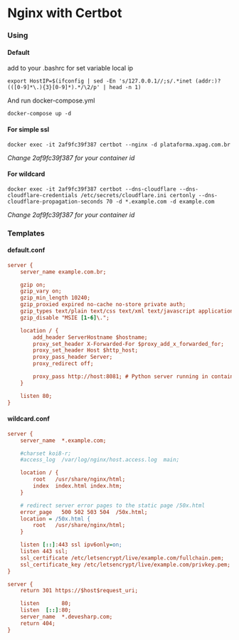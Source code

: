 
# Nginx with Certbot

### Using

#### Default
add to your .bashrc for set variable local ip
```shell
export HostIP=$(ifconfig | sed -En 's/127.0.0.1//;s/.*inet (addr:)?(([0-9]*\.){3}[0-9]*).*/\2/p' | head -n 1)
```

And run docker-compose.yml
```shell
docker-compose up -d
```

#### For simple ssl

```shell
docker exec -it 2af9fc39f387 certbot --nginx -d plataforma.xpag.com.br
```
_Change 2af9fc39f387 for your container id_

#### For wildcard

```shell
docker exec -it 2af9fc39f387 certbot --dns-cloudflare --dns-cloudflare-credentials /etc/secrets/cloudflare.ini certonly --dns-cloudflare-propagation-seconds 70 -d *.example.com -d example.com
```
_Change 2af9fc39f387 for your container id_

### Templates

#### default.conf

```ini
server {
    server_name example.com.br;

	gzip on;
	gzip_vary on;
	gzip_min_length 10240;
	gzip_proxied expired no-cache no-store private auth;
	gzip_types text/plain text/css text/xml text/javascript application/x-javascript application/xml;
	gzip_disable "MSIE [1-6]\.";

    location / {
        add_header ServerHostname $hostname;
        proxy_set_header X-Forwarded-For $proxy_add_x_forwarded_for;
        proxy_set_header Host $http_host;
        proxy_pass_header Server;
        proxy_redirect off;

        proxy_pass http://host:8081; # Python server running in container with port 8081 inside your host
    }

    listen 80;
}
```

#### wildcard.conf

```ini
server {
    server_name  *.example.com;

    #charset koi8-r;
    #access_log  /var/log/nginx/host.access.log  main;

    location / {
        root   /usr/share/nginx/html;
        index  index.html index.htm;
    }

    # redirect server error pages to the static page /50x.html
    error_page   500 502 503 504  /50x.html;
    location = /50x.html {
        root   /usr/share/nginx/html;
    }

    listen [::]:443 ssl ipv6only=on;
    listen 443 ssl;
    ssl_certificate /etc/letsencrypt/live/example.com/fullchain.pem;
    ssl_certificate_key /etc/letsencrypt/live/example.com/privkey.pem;
}

server {
    return 301 https://$host$request_uri;

    listen       80;
    listen  [::]:80;
    server_name  *.devesharp.com;
    return 404;
}
```